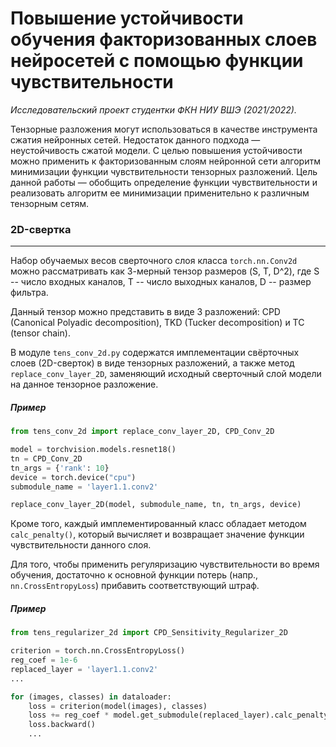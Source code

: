 # Повышение устойчивости обучения факторизованных слоев нейросетей с помощью функции чувствительности
*Исследовательский проект студентки ФКН НИУ ВШЭ (2021/2022).*

Тензорные разложения могут использоваться в качестве инструмента сжатия нейронных сетей. Недостаток данного подхода — неустойчивость сжатой модели. С целью повышения устойчивости можно применить к факторизованным слоям нейронной сети алгоритм минимизации функции чувствительности тензорных разложений. Цель данной работы — обобщить определение функции чувствительности и реализовать алгоритм ее минимизации применительно к различным тензорным сетям.

### 2D-свертка
---

Набор обучаемых весов сверточного слоя класса `torch.nn.Conv2d` можно рассматривать как 3-мерный тензор размеров (S, T, D^2), где S -- число входных каналов, T --  число выходных каналов, D -- размер фильтра.

Данный тензор можно представить в виде 3 разложений: CPD (Canonical Polyadic decomposition), TKD (Tucker decomposition) и TC (tensor chain).

В модуле `tens_conv_2d.py` содержатся имплементации свёрточных слоев (2D-сверток) в виде тензорных разложений, а также метод `replace_conv_layer_2D`, заменяющий исходный сверточный слой модели на данное тензорное разложение.

##### Пример

```python
from tens_conv_2d import replace_conv_layer_2D, CPD_Conv_2D

model = torchvision.models.resnet18()
tn = CPD_Conv_2D
tn_args = {'rank': 10}
device = torch.device("cpu")
submodule_name = 'layer1.1.conv2'

replace_conv_layer_2D(model, submodule_name, tn, tn_args, device)
``` 

Кроме того, каждый имплементированный класс обладает методом  `calc_penalty()`, который вычисляет и возвращает значение функции чувствительности данного слоя.

Для того, чтобы применить регуляризацию чувствительности во время обучения, достаточно к основной функции потерь (напр., `nn.CrossEntropyLoss`) прибавить соответствующий штраф.

##### Пример

```python
from tens_regularizer_2d import CPD_Sensitivity_Regularizer_2D

criterion = torch.nn.CrossEntropyLoss()
reg_coef = 1e-6
replaced_layer = 'layer1.1.conv2'
...

for (images, classes) in dataloader:
    loss = criterion(model(images), classes)
    loss += reg_coef * model.get_submodule(replaced_layer).calc_penalty()    # add penalty based on sensitivity function
    loss.backward()
    ...
``` 


